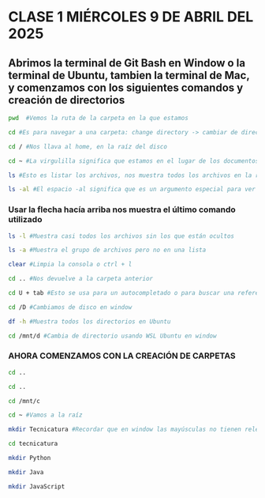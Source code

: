 # CLASE 1 MIÉRCOLES 9 DE ABRIL DEL 2025

## Abrimos la terminal de Git Bash en Window o la terminal de Ubuntu, tambien la terminal de Mac, y comenzamos con los siguientes comandos y creación de directorios

```bash
pwd  #Vemos la ruta de la carpeta en la que estamos
```
```bash
cd #Es para navegar a una carpeta: change directory -> cambiar de directorio
```
```bash
cd / #Nos llava al home, en la raíz del disco
```
```bash
cd ~ #La virgulilla significa que estamos en el lugar de los documentos o del usuario
```
```bash
ls #Esto es listar los archivos, nos muestra todos los archivos en la raíz
```
```bash
ls -al #El espacio -al significa que es un argumento especial para ver archivos ocultos
```
### Usar la flecha hacía arriba nos muestra el último comando utilizado
```bash
ls -l #Muestra casi todos los archivos sin los que están ocultos
```
```bash
ls -a #Muestra el grupo de archivos pero no en una lista
```
```bash
clear #Limpia la consola o ctrl + l
```
```bash
cd .. #Nos devuelve a la carpeta anterior
```
```bash
cd U + tab #Esto se usa para un autocompletado o para buscar una referencia
```
```bash
cd /D #Cambiamos de disco en window
```
```bash
df -h #Muestra todos los directorios en Ubuntu
```
```bash
cd /mnt/d #Cambia de directorio usando WSL Ubuntu en window
```


### AHORA COMENZAMOS CON LA CREACIÓN DE CARPETAS

```bash
cd ..
```
```bash
cd ..
```
```bash
cd /mnt/c
```
```bash
cd ~ #Vamos a la raíz
```
```bash
mkdir Tecnicatura #Recordar que en window las mayúsculas no tienen relevancia, pero si en Linux
```
```bash
cd tecnicatura
```
```bash
mkdir Python
```
```bash
mkdir Java
```
```bash
mkdir JavaScript
```